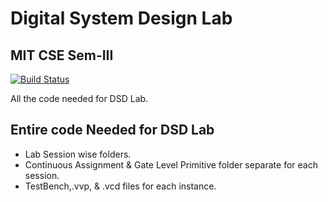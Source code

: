 # Digital System Design Lab 
## MIT CSE Sem-III


[![Build Status](https://travis-ci.org/joemccann/dillinger.svg?branch=master)](https://travis-ci.org/joemccann/dillinger)

All the code needed for DSD Lab.

## Entire code Needed for DSD Lab

- Lab Session wise folders. 
- Continuous Assignment & Gate Level Primitive folder separate for each session.
- TestBench,.vvp, & .vcd files for each instance.


